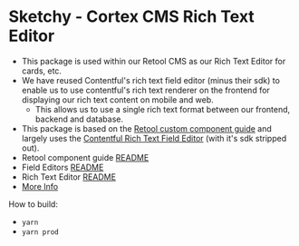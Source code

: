 # Sketchy - Cortex CMS Rich Text Editor

- This package is used within our Retool CMS as our Rich Text Editor for cards, etc.
- We have reused Contentful's rich text field editor (minus their sdk) to enable us to use contentful's rich text renderer on the frontend for displaying our rich text content on mobile and web. 
  - This allows us to use a single rich text format between our frontend, backend and database.
- This package is based on the [Retool custom component guide](https://github.com/tryretool/custom-component-guide) and largely uses the [Contentful Rich Text Field Editor](https://github.com/contentful/field-editors) (with it's sdk stripped out).
- Retool component guide [README](./Retool-README.md)
- Field Editors [README](./FieldEditors-README.md)
- Rich Text Editor [README](./RichText-README.md)
- [More Info](https://coda.io/d/Product-Project-Cortex_dhy-qH2Cem5/Retool-Learnings-Best-Practices_suL_Z#_lu7Mn)

How to build:
- `yarn`
- `yarn prod`
